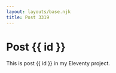 ```yaml
---
layout: layouts/base.njk
title: Post 3319
---
```


# Post {{ id }}

This is post {{ id }} in my Eleventy project.
